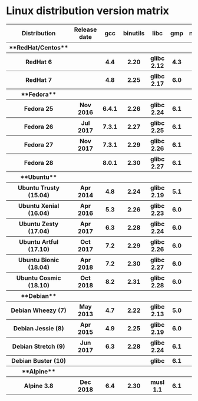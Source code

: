 # Linux distribution version matrix


<table><tr><th> Distribution          </th>
<th> Release date </th>
<th> gcc </th>
<th> binutils </th>
<th> libc      </th>
<th> gmp </th>
<th> ncurses </th>
<th> tinfo </th>
<th> Comments </th>
<th> Has bindist 
</th></tr>
<tr><th> **RedHat/Centos**       </th>
<th>                </th>
<th>       </th>
<th>            </th>
<th>             </th>
<th>       </th>
<th>           </th>
<th>         </th>
<th>            </th>
<th>               
</th></tr>
<tr><th> RedHat 6                </th>
<th>                </th>
<th> 4.4   </th>
<th> 2.20       </th>
<th> glibc 2.12  </th>
<th> 4.3   </th>
<th> 5.7       </th>
<th>         </th>
<th>            </th>
<th>               
</th></tr>
<tr><th> RedHat 7                </th>
<th>                </th>
<th> 4.8   </th>
<th> 2.25       </th>
<th> glibc 2.17  </th>
<th> 6.0   </th>
<th> 5.9       </th>
<th>         </th>
<th>            </th>
<th>               
</th></tr>
<tr><th> **Fedora**              </th>
<th>                </th>
<th>       </th>
<th>            </th>
<th>             </th>
<th>       </th>
<th>           </th>
<th>         </th>
<th>            </th>
<th>               
</th></tr>
<tr><th> Fedora 25               </th>
<th> Nov 2016       </th>
<th> 6.4.1 </th>
<th> 2.26       </th>
<th> glibc 2.24  </th>
<th> 6.1   </th>
<th> 6.0       </th>
<th>         </th>
<th>            </th>
<th>               
</th></tr>
<tr><th> Fedora 26               </th>
<th> Jul 2017       </th>
<th> 7.3.1 </th>
<th> 2.27       </th>
<th> glibc 2.25  </th>
<th> 6.1   </th>
<th> 6.0       </th>
<th>         </th>
<th>            </th>
<th>               
</th></tr>
<tr><th> Fedora 27               </th>
<th> Nov 2017       </th>
<th> 7.3.1 </th>
<th> 2.29       </th>
<th> glibc 2.26  </th>
<th> 6.1   </th>
<th> 6.0       </th>
<th> 6       </th>
<th>            </th>
<th> x             
</th></tr>
<tr><th> Fedora 28               </th>
<th>                </th>
<th> 8.0.1 </th>
<th> 2.30       </th>
<th> glibc 2.27  </th>
<th> 6.1   </th>
<th> 6.1       </th>
<th>         </th>
<th>            </th>
<th>               
</th></tr>
<tr><th> **Ubuntu**              </th>
<th>                </th>
<th>       </th>
<th>            </th>
<th>             </th>
<th>       </th>
<th>           </th>
<th>         </th>
<th>            </th>
<th>               
</th></tr>
<tr><th> Ubuntu Trusty (15.04)   </th>
<th> Apr 2014       </th>
<th> 4.8   </th>
<th> 2.24       </th>
<th> glibc 2.19  </th>
<th> 5.1   </th>
<th> 5.9       </th>
<th>         </th>
<th>            </th>
<th>               
</th></tr>
<tr><th> Ubuntu Xenial (16.04)   </th>
<th> Apr 2016       </th>
<th> 5.3   </th>
<th> 2.26       </th>
<th> glibc 2.23  </th>
<th> 6.0   </th>
<th> 6.0       </th>
<th>         </th>
<th>            </th>
<th>               
</th></tr>
<tr><th> Ubuntu Zesty (17.04)    </th>
<th> Apr 2017       </th>
<th> 6.3   </th>
<th> 2.28       </th>
<th> glibc 2.24  </th>
<th> 6.0   </th>
<th> 6.0       </th>
<th>         </th>
<th>            </th>
<th>               
</th></tr>
<tr><th> Ubuntu Artful (17.10)   </th>
<th> Oct 2017       </th>
<th> 7.2   </th>
<th> 2.29       </th>
<th> glibc 2.26  </th>
<th> 6.0   </th>
<th> 6.0       </th>
<th>         </th>
<th>            </th>
<th>               
</th></tr>
<tr><th> Ubuntu Bionic (18.04)   </th>
<th> Apr 2018       </th>
<th> 7.2   </th>
<th> 2.30       </th>
<th> glibc 2.27  </th>
<th> 6.0   </th>
<th> 6.1       </th>
<th>         </th>
<th>            </th>
<th>               
</th></tr>
<tr><th> Ubuntu Cosmic (18.10)   </th>
<th> Oct 2018       </th>
<th> 8.2   </th>
<th> 2.31       </th>
<th> glibc 2.28  </th>
<th> 6.0   </th>
<th> 6.1       </th>
<th>         </th>
<th>            </th>
<th>               
</th></tr>
<tr><th> **Debian**              </th>
<th>                </th>
<th>       </th>
<th>            </th>
<th>             </th>
<th>       </th>
<th>           </th>
<th>         </th>
<th>            </th>
<th>               
</th></tr>
<tr><th> Debian Wheezy (7)       </th>
<th> May 2013       </th>
<th> 4.7   </th>
<th> 2.22       </th>
<th> glibc 2.13  </th>
<th> 5.0   </th>
<th> 5.9       </th>
<th>         </th>
<th>            </th>
<th>               
</th></tr>
<tr><th> Debian Jessie (8)       </th>
<th> Apr 2015       </th>
<th> 4.9   </th>
<th> 2.25       </th>
<th> glibc 2.19  </th>
<th> 6.0   </th>
<th> 5.9       </th>
<th>         </th>
<th>            </th>
<th> x             
</th></tr>
<tr><th> Debian Stretch (9)      </th>
<th> Jun 2017       </th>
<th> 6.3   </th>
<th> 2.28       </th>
<th> glibc 2.24  </th>
<th> 6.1   </th>
<th> 6.0       </th>
<th> 5       </th>
<th>            </th>
<th> x             
</th></tr>
<tr><th> Debian Buster (10)      </th>
<th>                </th>
<th>       </th>
<th>            </th>
<th> glibc       </th>
<th> 6.1   </th>
<th> 6.1       </th>
<th>         </th>
<th>            </th>
<th>               
</th></tr>
<tr><th> **Alpine**              </th>
<th>                </th>
<th>       </th>
<th>            </th>
<th>             </th>
<th>       </th>
<th>           </th>
<th>         </th>
<th>            </th>
<th>               
</th></tr>
<tr><th> Alpine 3.8              </th>
<th> Dec 2018       </th>
<th> 6.4   </th>
<th> 2.30       </th>
<th> musl 1.1    </th>
<th> 6.1   </th>
<th> 6.1       </th>
<th>         </th>
<th>            </th>
<th>               
</th></tr></table>


